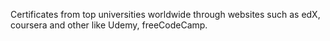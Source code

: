 Certificates from top universities worldwide through websites such as edX, coursera and other like Udemy, freeCodeCamp.
